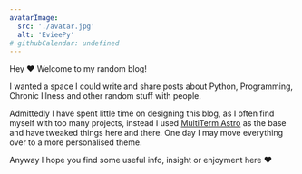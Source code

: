 ```yaml
---
avatarImage:
  src: './avatar.jpg'
  alt: 'EvieePy'
# githubCalendar: undefined
---
```


Hey :heart: Welcome to my random blog! 

I wanted a space I could write and share posts about Python, Programming, Chronic Illness and other random stuff with people. 

Admittedly I have spent little time on designing this blog, as I often find myself with too many projects, instead I used [MultiTerm Astro](https://github.com/stelcodes/multiterm-astro) 
as the base and have tweaked things here and there. One day I may move everything over to a more personalised theme.

Anyway I hope you find some useful info, insight or enjoyment here :heart: